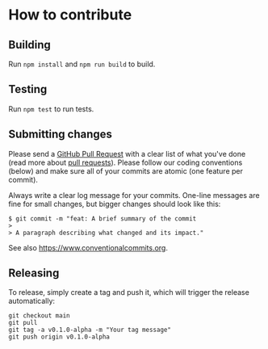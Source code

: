 # How to contribute

## Building

Run `npm install` and `npm run build` to build.

## Testing

Run `npm test` to run tests.

## Submitting changes

Please send a [GitHub Pull Request](https://github.com/aristotelos/cucumber-test-extension/pulls) with a clear list of what you've done (read more about [pull requests](http://help.github.com/pull-requests/)). Please follow our coding conventions (below) and make sure all of your commits are atomic (one feature per commit).

Always write a clear log message for your commits. One-line messages are fine for small changes, but bigger changes should look like this:

    $ git commit -m "feat: A brief summary of the commit
    > 
    > A paragraph describing what changed and its impact."

See also <https://www.conventionalcommits.org>.

## Releasing

To release, simply create a tag and push it, which will trigger the release automatically:

    git checkout main
    git pull
    git tag -a v0.1.0-alpha -m "Your tag message"
    git push origin v0.1.0-alpha
